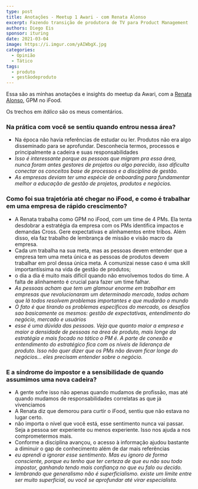 ```yaml
---
type: post
title: Anotações - Meetup 1 Awari - com Renata Alonso
excerpt: Fazendo transição de produtora de TV para Product Management
authors: Diego Eis
sponsor: ituring
date: 2021-03-04
image: https://i.imgur.com/yAIWbgX.jpg
categories:
  - Opinião
  - Tático
tags:
  - produto
  - gestãodeproduto
---
```


Essa são as minhas anotações e insights do meetup da Awari, com a [Renata Alonso](https://www.linkedin.com/in/renataalonso/), GPM no iFood.

Os trechos em *itálico* são os meus comentários.

### Na prática com você se sentiu quando entrou nessa área?

- Na época não havia referências de estudar ou ler. Produtos não era algo disseminado para se aprofundar. Desconhecia termos, processos e principalmente a cadeira e suas responsabilidades
- *Isso é interessante porque as pessoas que migram pra essa área, nunca foram antes gestores de projetos ou algo parecido, isso dificulta conectar os conceitos base de processos e a disciplina de gestão.*
- *As empresas deviam ter uma espécie de onboarding para fundamentar melhor a educação de gestão de projetos, produtos e negócios.* 

### Como foi sua trajetória até chegar no iFood, e como é trabalhar em uma empresa de rápido crescimento?

- A Renata trabalha como GPM no iFood, com um time de 4 PMs. Ela tenta desdobrar a estratégia da empresa com os PMs identifica impactos e demandas Cross. Gere expectativas e alinhamentos entre tribos. Além disso, ela faz trabalho de lembrança de missão e visão macro da empresa.
- Cada um trabalha na sua meta, mas as pessoas devem entender que a empresa tem uma meta única e as pessoas de produtos devem trabalhar em prol dessa única meta. A comunizai nesse caso é uma skill importantíssima na vida de gestão de produtos;
- o dia a dia é muito mais difícil quando não envolvemos todos do time. A falta de alinhamento é crucial para fazer um time falhar.
- *As pessoas acham que tem um glamour enorme em trabalhar em empresas que revolucionaram um determinado mercado, todas acham que lá todos resolvem problemas importantes e que mudarão o mundo*
- *O fato é que tirando os problemas específicos do mercado, os desafios sao basicamente os mesmos: gestão de expectativas, entendimento do negócio, mercado e usuários*
- *esse é uma dúvida das pessoas. Veja que quanto maior a empresa e maior a densidade de pessoas na área de produto, mais longe da estratégia e mais focado no tático o PM é. A parte de conexão e entendimento do estratégico fica com os níveis de liderança de produto. Isso não quer dizer que os PMs não devam ficar longe do negócios… eles precisam entender sobre o negócio.*

### E a síndrome do impostor e a sensibilidade de quando assumimos uma nova cadeira?

- A gente sofre isso não apenas quando mudamos de profissão, mas até quando mudamos de responsabilidades correlatas as que já vivenciamos
- A Renata diz que demorou para curtir o iFood, sentiu que não estava no lugar certo. 
- não importa o nível que você está, esse sentimento nunca vai passar. Seja a pessoa ser experiente ou menos experiente. Isso nos ajuda a nos comprometermos mais.
- Conforme a disciplina avançou, o acesso à informação ajudou bastante a diminuir o gap de conhecimento além de dar mais referências 
- *eu aprendi a ignorar esse sentimento. Mas eu ignoro de forma consciente, porque eu tenho que ter certeza de que eu não sou todo impostor, ganhando tendo mais confiança no que eu falo ou decido.*
- *lembrando que generalismo não é superficialismo. existe um limite entre ser muito superficial, ou você se aprofundar até virar especialista.*